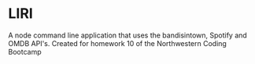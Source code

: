 # LIRI
A node command line application that uses the bandisintown, Spotify and OMDB API's. Created for homework 10 of the Northwestern Coding Bootcamp
